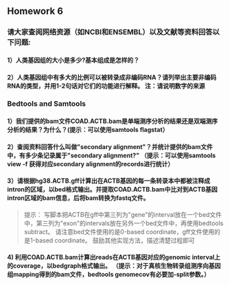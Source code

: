 ## Homework 6    

### 请大家查阅网络资源（如NCBI和ENSEMBL）以及文献等资料回答以下问题:      
#### 1）人类基因组的大小是多少?基本组成是怎样的？    

#### 2）人类基因组中有多大的比例可以被转录成非编码RNA？请列举出主要非编码RNA的类型，并用1-2句话对它们的功能进行解释。 注：请说明数字的来源

### Bedtools and Samtools
#### 1）我们提供的bam文件COAD.ACTB.bam是单端测序分析的结果还是双端测序分析的结果？为什么？(提示：可以使用samtools flagstat）      

#### 2）查阅资料回答什么叫做"secondary alignment"？并统计提供的bam文件中，有多少条记录属于"secondary alignment?" （提示：可以使用samtools view -f 获得对应secondary alignment的records进行统计）     

#### 3）请根据hg38.ACTB.gff计算出在ACTB基因的每一条转录本中都被注释成intron的区域，以bed格式输出。并提取COAD.ACTB.bam中比对到ACTB基因intron区域的bam信息，后将bam转换为fastq文件。      
>提示：
写脚本把ACTB在gff中第三列为"gene"的interval放在一个bed文件中，第三列为"exon"的intervals放在另外一个bed文件中，再使用bedtools subtract。
请注意bed文件使用的是0-based coordinate，gff文件使用的是1-based coordinate。
鼓励其他实现方法，描述清楚过程即可


#### 4) 利用COAD.ACTB.bam计算出reads在ACTB基因对应的genomic interval上的coverage，以bedgraph格式输出。 （提示：对于真核生物转录组测序向基因组mapping得到的bam文件，bedtools genomecov有必要加-split参数。）       

